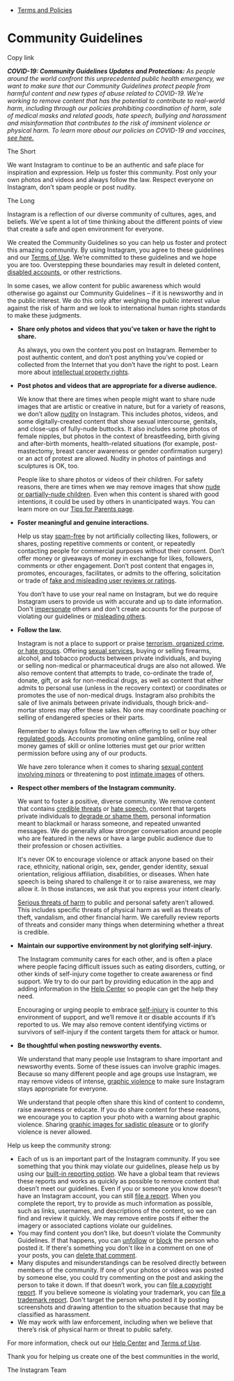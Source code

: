*   [Terms and Policies](https://help.instagram.com/1417489251945243/?helpref=breadcrumb)

Community Guidelines
====================

Copy link

_**COVID-19: Community Guidelines Updates and Protections:** As people around the world confront this unprecedented public health emergency, we want to make sure that our Community Guidelines protect people from harmful content and new types of abuse related to COVID-19. We’re working to remove content that has the potential to contribute to real-world harm, including through our policies prohibiting coordination of harm, sale of medical masks and related goods, hate speech, bullying and harassment and misinformation that contributes to the risk of imminent violence or physical harm. To learn more about our policies on COVID-19 and vaccines, [see here.](https://help.instagram.com/697825587576762?helpref=faq_content)_

The Short

We want Instagram to continue to be an authentic and safe place for inspiration and expression. Help us foster this community. Post only your own photos and videos and always follow the law. Respect everyone on Instagram, don’t spam people or post nudity.

The Long

Instagram is a reflection of our diverse community of cultures, ages, and beliefs. We’ve spent a lot of time thinking about the different points of view that create a safe and open environment for everyone.

We created the Community Guidelines so you can help us foster and protect this amazing community. By using Instagram, you agree to these guidelines and our [Terms of Use](https://www.instagram.com/legal/terms). We’re committed to these guidelines and we hope you are too. Overstepping these boundaries may result in deleted content, [disabled accounts](https://help.instagram.com/366993040048856?helpref=faq_content), or other restrictions.

In some cases, we allow content for public awareness which would otherwise go against our Community Guidelines – if it is newsworthy and in the public interest. We do this only after weighing the public interest value against the risk of harm and we look to international human rights standards to make these judgments.

*   **Share only photos and videos that you’ve taken or have the right to share.**
    
    As always, you own the content you post on Instagram. Remember to post authentic content, and don’t post anything you’ve copied or collected from the Internet that you don’t have the right to post. Learn more about [intellectual property rights](https://help.instagram.com/126382350847838?helpref=faq_content).
    
*   **Post photos and videos that are appropriate for a diverse audience.**
    
    We know that there are times when people might want to share nude images that are artistic or creative in nature, but for a variety of reasons, we don’t allow [nudity](https://l.instagram.com/?u=https%3A%2F%2Fwww.facebook.com%2Fcommunitystandards%2Fadult_nudity_sexual_activity&e=AT3a3l_9bXI1rQLQkbS2v-Z5RcIDGug68z0w4CRG199TbgFLIQ1jTPTO8Y0etxX9ur7vyjK_OxoklsnyXM2oA3Zdo0mV5Ih1iTl74nN8IMDBNLQWEjGemLtwNjJP4B85S_RnClz2J8HWxQuS-J1XsC3fcXaVYZyBtEDRsA) on Instagram. This includes photos, videos, and some digitally-created content that show sexual intercourse, genitals, and close-ups of fully-nude buttocks. It also includes some photos of female nipples, but photos in the context of breastfeeding, birth giving and after-birth moments, health-related situations (for example, post-mastectomy, breast cancer awareness or gender confirmation surgery) or an act of protest are allowed. Nudity in photos of paintings and sculptures is OK, too.
    
    People like to share photos or videos of their children. For safety reasons, there are times when we may remove images that show [nude or partially-nude children](https://l.instagram.com/?u=https%3A%2F%2Fwww.facebook.com%2Fcommunitystandards%2Fchild_nudity_sexual_exploitation&e=AT3a3l_9bXI1rQLQkbS2v-Z5RcIDGug68z0w4CRG199TbgFLIQ1jTPTO8Y0etxX9ur7vyjK_OxoklsnyXM2oA3Zdo0mV5Ih1iTl74nN8IMDBNLQWEjGemLtwNjJP4B85S_RnClz2J8HWxQuS-J1XsC3fcXaVYZyBtEDRsA). Even when this content is shared with good intentions, it could be used by others in unanticipated ways. You can learn more on our [Tips for Parents page](https://help.instagram.com/154475974694511/?helpref=faq_content).
    
*   **Foster meaningful and genuine interactions.**
    
    Help us stay [spam-free](https://l.instagram.com/?u=https%3A%2F%2Fwww.facebook.com%2Fcommunitystandards%2Fspam&e=AT3a3l_9bXI1rQLQkbS2v-Z5RcIDGug68z0w4CRG199TbgFLIQ1jTPTO8Y0etxX9ur7vyjK_OxoklsnyXM2oA3Zdo0mV5Ih1iTl74nN8IMDBNLQWEjGemLtwNjJP4B85S_RnClz2J8HWxQuS-J1XsC3fcXaVYZyBtEDRsA) by not artificially collecting likes, followers, or shares, posting repetitive comments or content, or repeatedly contacting people for commercial purposes without their consent. Don’t offer money or giveaways of money in exchange for likes, followers, comments or other engagement. Don’t post content that engages in, promotes, encourages, facilitates, or admits to the offering, solicitation or trade of [fake and misleading user reviews or ratings](https://l.instagram.com/?u=https%3A%2F%2Fwww.facebook.com%2Fcommunitystandards%2Ffraud_deception&e=AT3a3l_9bXI1rQLQkbS2v-Z5RcIDGug68z0w4CRG199TbgFLIQ1jTPTO8Y0etxX9ur7vyjK_OxoklsnyXM2oA3Zdo0mV5Ih1iTl74nN8IMDBNLQWEjGemLtwNjJP4B85S_RnClz2J8HWxQuS-J1XsC3fcXaVYZyBtEDRsA).
    
    You don’t have to use your real name on Instagram, but we do require Instagram users to provide us with accurate and up to date information. Don't [impersonate](https://l.instagram.com/?u=https%3A%2F%2Fwww.facebook.com%2Fcommunitystandards%2Fmisrepresentation&e=AT3a3l_9bXI1rQLQkbS2v-Z5RcIDGug68z0w4CRG199TbgFLIQ1jTPTO8Y0etxX9ur7vyjK_OxoklsnyXM2oA3Zdo0mV5Ih1iTl74nN8IMDBNLQWEjGemLtwNjJP4B85S_RnClz2J8HWxQuS-J1XsC3fcXaVYZyBtEDRsA) others and don't create accounts for the purpose of violating our guidelines or [misleading others](https://l.instagram.com/?u=https%3A%2F%2Ftransparency.fb.com%2Fpolicies%2Fcommunity-standards%2Finauthentic-behavior%2F&e=AT3a3l_9bXI1rQLQkbS2v-Z5RcIDGug68z0w4CRG199TbgFLIQ1jTPTO8Y0etxX9ur7vyjK_OxoklsnyXM2oA3Zdo0mV5Ih1iTl74nN8IMDBNLQWEjGemLtwNjJP4B85S_RnClz2J8HWxQuS-J1XsC3fcXaVYZyBtEDRsA).
    
*   **Follow the law.**
    
    Instagram is not a place to support or praise [terrorism, organized crime, or hate groups](https://l.instagram.com/?u=https%3A%2F%2Fwww.facebook.com%2Fcommunitystandards%2Fdangerous_individuals_organizations&e=AT3a3l_9bXI1rQLQkbS2v-Z5RcIDGug68z0w4CRG199TbgFLIQ1jTPTO8Y0etxX9ur7vyjK_OxoklsnyXM2oA3Zdo0mV5Ih1iTl74nN8IMDBNLQWEjGemLtwNjJP4B85S_RnClz2J8HWxQuS-J1XsC3fcXaVYZyBtEDRsA). Offering [sexual services](https://l.instagram.com/?u=https%3A%2F%2Fwww.facebook.com%2Fcommunitystandards%2Fsexual_solicitation&e=AT3a3l_9bXI1rQLQkbS2v-Z5RcIDGug68z0w4CRG199TbgFLIQ1jTPTO8Y0etxX9ur7vyjK_OxoklsnyXM2oA3Zdo0mV5Ih1iTl74nN8IMDBNLQWEjGemLtwNjJP4B85S_RnClz2J8HWxQuS-J1XsC3fcXaVYZyBtEDRsA), buying or selling firearms, alcohol, and tobacco products between private individuals, and buying or selling non-medical or pharmaceutical drugs are also not allowed. We also remove content that attempts to trade, co-ordinate the trade of, donate, gift, or ask for non-medical drugs, as well as content that either admits to personal use (unless in the recovery context) or coordinates or promotes the use of non-medical drugs. Instagram also prohibits the sale of live animals between private individuals, though brick-and-mortar stores may offer these sales. No one may coordinate poaching or selling of endangered species or their parts.
    
    Remember to always follow the law when offering to sell or buy other [regulated goods](https://l.instagram.com/?u=https%3A%2F%2Fwww.facebook.com%2Fcommunitystandards%2Fregulated_goods&e=AT3a3l_9bXI1rQLQkbS2v-Z5RcIDGug68z0w4CRG199TbgFLIQ1jTPTO8Y0etxX9ur7vyjK_OxoklsnyXM2oA3Zdo0mV5Ih1iTl74nN8IMDBNLQWEjGemLtwNjJP4B85S_RnClz2J8HWxQuS-J1XsC3fcXaVYZyBtEDRsA). Accounts promoting online gambling, online real money games of skill or online lotteries must get our prior written permission before using any of our products.
    
    We have zero tolerance when it comes to sharing [sexual content involving minors](https://l.instagram.com/?u=https%3A%2F%2Fwww.facebook.com%2Fcommunitystandards%2Fchild_nudity_sexual_exploitation&e=AT3a3l_9bXI1rQLQkbS2v-Z5RcIDGug68z0w4CRG199TbgFLIQ1jTPTO8Y0etxX9ur7vyjK_OxoklsnyXM2oA3Zdo0mV5Ih1iTl74nN8IMDBNLQWEjGemLtwNjJP4B85S_RnClz2J8HWxQuS-J1XsC3fcXaVYZyBtEDRsA) or threatening to post [intimate images](https://l.instagram.com/?u=https%3A%2F%2Fwww.facebook.com%2Fcommunitystandards%2Fsexual_exploitation_adults&e=AT3a3l_9bXI1rQLQkbS2v-Z5RcIDGug68z0w4CRG199TbgFLIQ1jTPTO8Y0etxX9ur7vyjK_OxoklsnyXM2oA3Zdo0mV5Ih1iTl74nN8IMDBNLQWEjGemLtwNjJP4B85S_RnClz2J8HWxQuS-J1XsC3fcXaVYZyBtEDRsA) of others.
    
*   **Respect other members of the Instagram community.**
    
    We want to foster a positive, diverse community. We remove content that contains [credible threats](https://l.instagram.com/?u=https%3A%2F%2Fwww.facebook.com%2Fcommunitystandards%2Fcredible_violence&e=AT3a3l_9bXI1rQLQkbS2v-Z5RcIDGug68z0w4CRG199TbgFLIQ1jTPTO8Y0etxX9ur7vyjK_OxoklsnyXM2oA3Zdo0mV5Ih1iTl74nN8IMDBNLQWEjGemLtwNjJP4B85S_RnClz2J8HWxQuS-J1XsC3fcXaVYZyBtEDRsA) or [hate speech](https://l.instagram.com/?u=https%3A%2F%2Fwww.facebook.com%2Fcommunitystandards%2Fhate_speech&e=AT3a3l_9bXI1rQLQkbS2v-Z5RcIDGug68z0w4CRG199TbgFLIQ1jTPTO8Y0etxX9ur7vyjK_OxoklsnyXM2oA3Zdo0mV5Ih1iTl74nN8IMDBNLQWEjGemLtwNjJP4B85S_RnClz2J8HWxQuS-J1XsC3fcXaVYZyBtEDRsA), content that targets private individuals to [degrade or shame them](https://l.instagram.com/?u=https%3A%2F%2Fwww.facebook.com%2Fcommunitystandards%2Fbullying&e=AT3a3l_9bXI1rQLQkbS2v-Z5RcIDGug68z0w4CRG199TbgFLIQ1jTPTO8Y0etxX9ur7vyjK_OxoklsnyXM2oA3Zdo0mV5Ih1iTl74nN8IMDBNLQWEjGemLtwNjJP4B85S_RnClz2J8HWxQuS-J1XsC3fcXaVYZyBtEDRsA), personal information meant to blackmail or harass someone, and repeated unwanted messages. We do generally allow stronger conversation around people who are featured in the news or have a large public audience due to their profession or chosen activities.
    
    It's never OK to encourage violence or attack anyone based on their race, ethnicity, national origin, sex, gender, gender identity, sexual orientation, religious affiliation, disabilities, or diseases. When hate speech is being shared to challenge it or to raise awareness, we may allow it. In those instances, we ask that you express your intent clearly.
    
    [Serious threats of harm](https://l.instagram.com/?u=https%3A%2F%2Fwww.facebook.com%2Fcommunitystandards%2Fcredible_violence&e=AT3a3l_9bXI1rQLQkbS2v-Z5RcIDGug68z0w4CRG199TbgFLIQ1jTPTO8Y0etxX9ur7vyjK_OxoklsnyXM2oA3Zdo0mV5Ih1iTl74nN8IMDBNLQWEjGemLtwNjJP4B85S_RnClz2J8HWxQuS-J1XsC3fcXaVYZyBtEDRsA) to public and personal safety aren't allowed. This includes specific threats of physical harm as well as threats of theft, vandalism, and other financial harm. We carefully review reports of threats and consider many things when determining whether a threat is credible.
    
*   **Maintain our supportive environment by not glorifying self-injury.**
    
    The Instagram community cares for each other, and is often a place where people facing difficult issues such as eating disorders, cutting, or other kinds of self-injury come together to create awareness or find support. We try to do our part by providing education in the app and adding information in the [Help Center](https://help.instagram.com/) so people can get the help they need.
    
    Encouraging or urging people to embrace [self-injury](https://l.instagram.com/?u=https%3A%2F%2Fwww.facebook.com%2Fcommunitystandards%2Fsuicide_self_injury_violence&e=AT3a3l_9bXI1rQLQkbS2v-Z5RcIDGug68z0w4CRG199TbgFLIQ1jTPTO8Y0etxX9ur7vyjK_OxoklsnyXM2oA3Zdo0mV5Ih1iTl74nN8IMDBNLQWEjGemLtwNjJP4B85S_RnClz2J8HWxQuS-J1XsC3fcXaVYZyBtEDRsA) is counter to this environment of support, and we’ll remove it or disable accounts if it’s reported to us. We may also remove content identifying victims or survivors of self-injury if the content targets them for attack or humor.
    
*   **Be thoughtful when posting newsworthy events.**
    
    We understand that many people use Instagram to share important and newsworthy events. Some of these issues can involve graphic images. Because so many different people and age groups use Instagram, we may remove videos of intense, [graphic violence](https://l.instagram.com/?u=https%3A%2F%2Fwww.facebook.com%2Fcommunitystandards%2Fgraphic_violence&e=AT3a3l_9bXI1rQLQkbS2v-Z5RcIDGug68z0w4CRG199TbgFLIQ1jTPTO8Y0etxX9ur7vyjK_OxoklsnyXM2oA3Zdo0mV5Ih1iTl74nN8IMDBNLQWEjGemLtwNjJP4B85S_RnClz2J8HWxQuS-J1XsC3fcXaVYZyBtEDRsA) to make sure Instagram stays appropriate for everyone.
    
    We understand that people often share this kind of content to condemn, raise awareness or educate. If you do share content for these reasons, we encourage you to caption your photo with a warning about graphic violence. Sharing [graphic images for sadistic pleasure](https://l.instagram.com/?u=https%3A%2F%2Fwww.facebook.com%2Fcommunitystandards%2Fcruel_insensitive&e=AT3a3l_9bXI1rQLQkbS2v-Z5RcIDGug68z0w4CRG199TbgFLIQ1jTPTO8Y0etxX9ur7vyjK_OxoklsnyXM2oA3Zdo0mV5Ih1iTl74nN8IMDBNLQWEjGemLtwNjJP4B85S_RnClz2J8HWxQuS-J1XsC3fcXaVYZyBtEDRsA) or to glorify violence is never allowed.
    

Help us keep the community strong:

*   Each of us is an important part of the Instagram community. If you see something that you think may violate our guidelines, please help us by using our [built-in reporting option](https://help.instagram.com/165828726894770?helpref=faq_content). We have a global team that reviews these reports and works as quickly as possible to remove content that doesn’t meet our guidelines. Even if you or someone you know doesn’t have an Instagram account, you can still [file a report](https://help.instagram.com/contact/383679321740945). When you complete the report, try to provide as much information as possible, such as links, usernames, and descriptions of the content, so we can find and review it quickly. We may remove entire posts if either the imagery or associated captions violate our guidelines.
*   You may find content you don’t like, but doesn’t violate the Community Guidelines. If that happens, you can [unfollow](https://help.instagram.com/286340048138725?helpref=faq_content) or [block](https://help.instagram.com/426700567389543/?helpref=faq_content) the person who posted it. If there's something you don't like in a comment on one of your posts, you can [delete that comment](https://help.instagram.com/289098941190483?helpref=faq_content).
*   Many disputes and misunderstandings can be resolved directly between members of the community. If one of your photos or videos was posted by someone else, you could try commenting on the post and asking the person to take it down. If that doesn’t work, you can [file a copyright report](https://help.instagram.com/126382350847838?helpref=faq_content). If you believe someone is violating your trademark, you can [file a trademark report](https://help.instagram.com/222826637847963?helpref=faq_content). Don't target the person who posted it by posting screenshots and drawing attention to the situation because that may be classified as harassment.
*   We may work with law enforcement, including when we believe that there’s risk of physical harm or threat to public safety.

For more information, check out our [Help Center](https://help.instagram.com/) and [Terms of Use](https://l.instagram.com/?u=http%3A%2F%2Finstagram.com%2Flegal%2Fterms%2F%23&e=AT3a3l_9bXI1rQLQkbS2v-Z5RcIDGug68z0w4CRG199TbgFLIQ1jTPTO8Y0etxX9ur7vyjK_OxoklsnyXM2oA3Zdo0mV5Ih1iTl74nN8IMDBNLQWEjGemLtwNjJP4B85S_RnClz2J8HWxQuS-J1XsC3fcXaVYZyBtEDRsA).

Thank you for helping us create one of the best communities in the world,

The Instagram Team